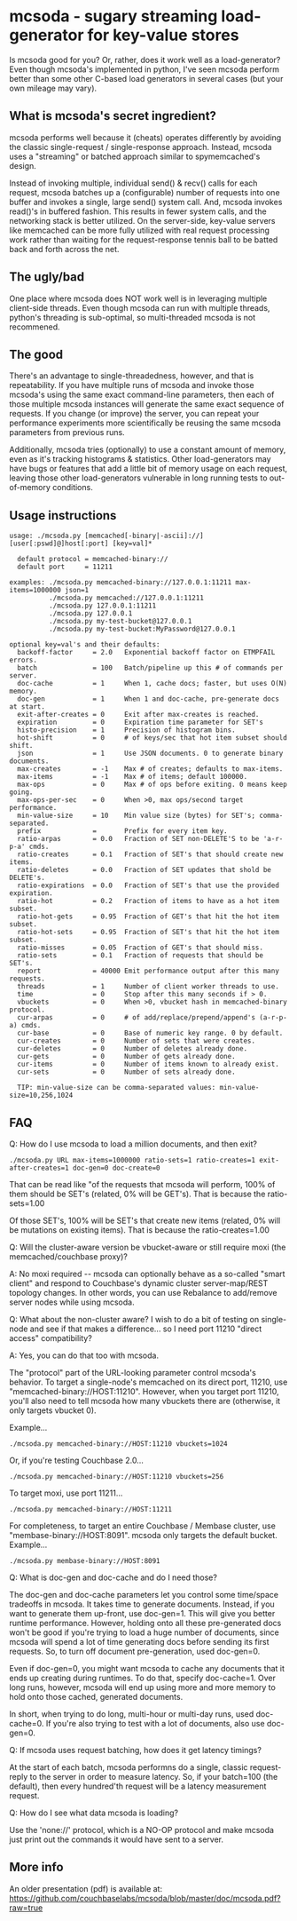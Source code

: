 mcsoda - sugary streaming load-generator for key-value stores
=============================================================

Is mcsoda good for you? Or, rather, does it work well as a
load-generator?  Even though mcsoda's implemented in python, I've seen
mcsoda perform better than some other C-based load generators in
several cases (but your own mileage may vary).

What is mcsoda's secret ingredient?
-----------------------------------

mcsoda performs well because it (cheats) operates differently by
avoiding the classic single-request / single-response approach.
Instead, mcsoda uses a "streaming" or batched approach similar to
spymemcached's design.

Instead of invoking multiple, individual send() & recv() calls for
each request, mcsoda batches up a (configurable) number of requests
into one buffer and invokes a single, large send() system call. And,
mcsoda invokes read()'s in buffered fashion. This results in fewer
system calls, and the networking stack is better utilized.  On the
server-side, key-value servers like memcached can be more fully
utilized with real request processing work rather than waiting for the
request-response tennis ball to be batted back and forth across the
net.

The ugly/bad
------------

One place where mcsoda does NOT work well is in leveraging multiple
client-side threads.  Even though mcsoda can run with multiple
threads, python's threading is sub-optimal, so multi-threaded mcsoda
is not recommened.

The good
--------

There's an advantage to single-threadedness, however, and that is
repeatability.  If you have multiple runs of mcsoda and invoke those
mcsoda's using the same exact command-line parameters, then each of
those multiple mcsoda instances will generate the same exact sequence
of requests.  If you change (or improve) the server, you can repeat
your performance experiments more scientifically be reusing the same
mcsoda parameters from previous runs.

Additionally, mcsoda tries (optionally) to use a constant amount of
memory, even as it's tracking histograms & statistics.  Other
load-generators may have bugs or features that add a little bit of
memory usage on each request, leaving those other load-generators
vulnerable in long running tests to out-of-memory conditions.

Usage instructions
------------------

    usage: ./mcsoda.py [memcached[-binary|-ascii]://][user[:pswd]@]host[:port] [key=val]*

      default protocol = memcached-binary://
      default port     = 11211

    examples: ./mcsoda.py memcached-binary://127.0.0.1:11211 max-items=1000000 json=1
              ./mcsoda.py memcached://127.0.0.1:11211
              ./mcsoda.py 127.0.0.1:11211
              ./mcsoda.py 127.0.0.1
              ./mcsoda.py my-test-bucket@127.0.0.1
              ./mcsoda.py my-test-bucket:MyPassword@127.0.0.1

    optional key=val's and their defaults:
      backoff-factor     = 2.0   Exponential backoff factor on ETMPFAIL errors.
      batch              = 100   Batch/pipeline up this # of commands per server.
      doc-cache          = 1     When 1, cache docs; faster, but uses O(N) memory.
      doc-gen            = 1     When 1 and doc-cache, pre-generate docs at start.
      exit-after-creates = 0     Exit after max-creates is reached.
      expiration         = 0     Expiration time parameter for SET's
      histo-precision    = 1     Precision of histogram bins.
      hot-shift          = 0     # of keys/sec that hot item subset should shift.
      json               = 1     Use JSON documents. 0 to generate binary documents.
      max-creates        = -1    Max # of creates; defaults to max-items.
      max-items          = -1    Max # of items; default 100000.
      max-ops            = 0     Max # of ops before exiting. 0 means keep going.
      max-ops-per-sec    = 0     When >0, max ops/second target performance.
      min-value-size     = 10    Min value size (bytes) for SET's; comma-separated.
      prefix             =       Prefix for every item key.
      ratio-arpas        = 0.0   Fraction of SET non-DELETE'S to be 'a-r-p-a' cmds.
      ratio-creates      = 0.1   Fraction of SET's that should create new items.
      ratio-deletes      = 0.0   Fraction of SET updates that shold be DELETE's.
      ratio-expirations  = 0.0   Fraction of SET's that use the provided expiration.
      ratio-hot          = 0.2   Fraction of items to have as a hot item subset.
      ratio-hot-gets     = 0.95  Fraction of GET's that hit the hot item subset.
      ratio-hot-sets     = 0.95  Fraction of SET's that hit the hot item subset.
      ratio-misses       = 0.05  Fraction of GET's that should miss.
      ratio-sets         = 0.1   Fraction of requests that should be SET's.
      report             = 40000 Emit performance output after this many requests.
      threads            = 1     Number of client worker threads to use.
      time               = 0     Stop after this many seconds if > 0.
      vbuckets           = 0     When >0, vbucket hash in memcached-binary protocol.
      cur-arpas          = 0     # of add/replace/prepend/append's (a-r-p-a) cmds.
      cur-base           = 0     Base of numeric key range. 0 by default.
      cur-creates        = 0     Number of sets that were creates.
      cur-deletes        = 0     Number of deletes already done.
      cur-gets           = 0     Number of gets already done.
      cur-items          = 0     Number of items known to already exist.
      cur-sets           = 0     Number of sets already done.

      TIP: min-value-size can be comma-separated values: min-value-size=10,256,1024

FAQ
---

Q: How do I use mcsoda to load a million documents, and then exit?

    ./mcsoda.py URL max-items=1000000 ratio-sets=1 ratio-creates=1 exit-after-creates=1 doc-gen=0 doc-create=0

That can be read like "of the requests that mcsoda will perform, 100%
of them should be SET's (related, 0% will be GET's).  That is because
the ratio-sets=1.00

Of those SET's, 100% will be SET's that create new items (related, 0%
will be mutations on existing items).  That is because the
ratio-creates=1.00

Q: Will the cluster-aware version be vbucket-aware or still require
moxi (the memcached/couchbase proxy)?

A: No moxi required -- mcsoda can optionally behave as a so-called
"smart client" and respond to Couchbase's dynamic cluster
server-map/REST topology changes. In other words, you can use
Rebalance to add/remove server nodes while using mcsoda.

Q: What about the non-cluster aware?  I wish to do a bit of testing on
single-node and see if that makes a difference... so I need port
11210 "direct access" compatibility?

A: Yes, you can do that too with mcsoda.

The "protocol" part of the URL-looking parameter control mcsoda's
behavior.  To target a single-node's memcached on its direct port,
11210, use "memcached-binary://HOST:11210".  However, when you target
port 11210, you'll also need to tell mcsoda how many vbuckets there
are (otherwise, it only targets vbucket 0).

Example...

    ./mcsoda.py memcached-binary://HOST:11210 vbuckets=1024

Or, if you're testing Couchbase 2.0...

    ./mcsoda.py memcached-binary://HOST:11210 vbuckets=256

To target moxi, use port 11211...

    ./mcsoda.py memcached-binary://HOST:11211

For completeness, to target an entire Couchbase / Membase cluster, use
"membase-binary://HOST:8091".  mcsoda only targets the default bucket.
Example...

    ./mcsoda.py membase-binary://HOST:8091

Q: What is doc-gen and doc-cache and do I need those?

The doc-gen and doc-cache parameters let you control some time/space
tradeoffs in mcsoda.  It takes time to generate documents.  Instead,
if you want to generate them up-front, use doc-gen=1.  This will give
you better runtime performance.  However, holding onto all these
pre-generated docs won't be good if you're trying to load a huge
number of documents, since mcsoda will spend a lot of time generating
docs before sending its first requests.  So, to turn off document
pre-generation, used doc-gen=0.

Even if doc-gen=0, you might want mcsoda to cache any documents that
it ends up creating during runtimes. To do that, specify doc-cache=1.
Over long runs, however, mcsoda will end up using more and more memory
to hold onto those cached, generated documents.

In short, when trying to do long, multi-hour or multi-day runs, used
doc-cache=0.  If you're also trying to test with a lot of documents,
also use doc-gen=0.

Q: If mcsoda uses request batching, how does it get latency timings?

At the start of each batch, mcsoda performns do a single, classic
request-reply to the server in order to measure latency.  So, if your
batch=100 (the default), then every hundred'th request will be a
latency measurement request.

Q: How do I see what data mcsoda is loading?

Use the 'none://' protocol, which is a NO-OP protocol and make mcsoda
just print out the commands it would have sent to a server.

More info
---------

An older presentation (pdf) is available at: https://github.com/couchbaselabs/mcsoda/blob/master/doc/mcsoda.pdf?raw=true




